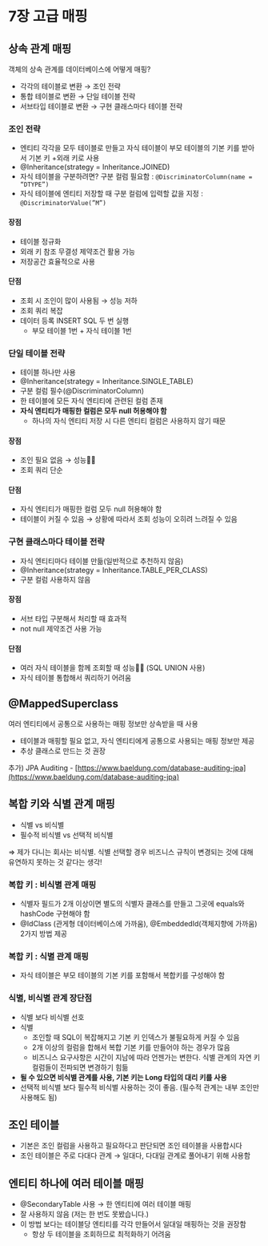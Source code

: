 # 7장 고급 매핑

## 상속 관계 매핑

객체의 상속 관계를 데이터베이스에 어떻게 매핑?

- 각각의 테이블로 변환 → 조인 전략
- 통합 테이블로 변환 → 단일 테이블 전략
- 서브타입 테이블로 변환 → 구현 클래스마다 테이블 전략

### 조인 전략

- 엔티티 각각을 모두 테이블로 만들고 자식 테이블이 부모 테이블의 기본 키를 받아서 기본 키 +외래 키로 사용
- @Inheritance(strategy = Inheritance.JOINED)
- 자식 테이블을 구분하려면? 구분 컬럼 필요함 : `@DiscriminatorColumn(name = “DTYPE”)`
- 자식 테이블에 엔티티 저장할 때 구분 컬럼에 입력할 값을 지정 : `@DiscriminatorValue(”M”)`

#### 장점

- 테이블 정규화
- 외래 키 참조 무결성 제약조건 활용 가능
- 저장공간 효율적으로 사용

#### 단점

- 조회 시 조인이 많이 사용됨 → 성능 저하
- 조회 쿼리 복잡
- 데이터 등록 INSERT SQL 두 번 실행
    - 부모 테이블 1번 + 자식 테이블 1번

### 단일 테이블 전략

- 테이블 하나만 사용
- @Inheritance(strategy = Inheritance.SINGLE_TABLE)
- 구분 컬럼 필수(@DiscriminatorColumn)
- 한 테이블에 모든 자식 엔티티에 관련된 컬럼 존재
- **자식 엔티티가 매핑한 컬럼은 모두 null 허용해야 함**
    - 하나의 자식 엔티티 저장 시 다른 엔티티 컬럼은 사용하지 않기 때문

#### 장점

- 조인 필요 없음 → 성능👍🏻
- 조회 쿼리 단순

#### 단점

- 자식 엔티티가 매핑한 컬럼 모두 null 허용해야 함
- 테이블이 커질 수 있음 → 상황에 따라서 조회 성능이 오히려 느려질 수 있음

### 구현 클래스마다 테이블 전략

- 자식 엔티티마다 테이블 만듦(일반적으로 추천하지 않음)
- @Inheritance(strategy = Inheritance.TABLE_PER_CLASS)
- 구분 컬럼 사용하지 않음

#### 장점

- 서브 타입 구분해서 처리할 때 효과적
- not null 제약조건 사용 가능

#### 단점

- 여러 자식 테이블을 함께 조회할 때 성능👎🏻 (SQL UNION 사용)
- 자식 테이블 통합해서 쿼리하기 어려움

## @MappedSuperclass

여러 엔티티에서 공통으로 사용하는 매핑 정보만 상속받을 때 사용

- 테이블과 매핑할 필요 없고, 자식 엔티티에게 공통으로 사용되는 매핑 정보만 제공
- 추상 클래스로 만드는 것 권장

추가) JPA Auditing - [https://www.baeldung.com/database-auditing-jpa](https://www.baeldung.com/database-auditing-jpa)

## 복합 키와 식별 관계 매핑

- 식별 vs 비식별
- 필수적 비식별 vs 선택적 비식별

⇒ 제가 다니는 회사는 비식별. 식별 선택할 경우 비즈니스 규칙이 변경되는 것에 대해 유연하지 못하는 것 같다는 생각!

### 복합 키 : 비식별 관계 매핑

- 식별자 필드가 2개 이상이면 별도의 식별자 클래스를 만들고 그곳에 equals와 hashCode 구현해야 함
- @IdClass (관게형 데이터베이스에 가까움), @EmbeddedId(객체지향에 가까움) 2가지 방법 제공

### 복합 키 : 식별 관계 매핑

- 자식 테이블은 부모 테이블의 기본 키를 포함해서 복합키를 구성해야 함

### 식별, 비식별 관계 장단점

- 식별 보다 비식별 선호
- 식별
    - 조인할 때 SQL이 복잡해지고 기본 키 인덱스가 불필요하게 커질 수 있음
    - 2개 이상의 컬럼을 합해서 복합 기본 키를 만들어야 하는 경우가 많음
    - 비즈니스 요구사항은 시간이 지남에 따라 언젠가는 변한다. 식별 관계의 자연 키 컬럼들이 전파되면 변경하기 힘듦
- **될 수 있으면 비식별 관계를 사용, 기본 키는 Long 타입의 대리 키를 사용**
- 선택적 비식별 보다 필수적 비식별 사용하는 것이 좋음. (필수적 관계는 내부 조인만 사용해도 됨)

## 조인 테이블

- 기본은 조인 컬럼을 사용하고 필요하다고 판단되면 조인 테이블을 사용합시다
- 조인 테이블은 주로 다대다 관계 → 일대다, 다대일 관계로 풀어내기 위해 사용함

## 엔티티 하나에 여러 테이블 매핑

- @SecondaryTable 사용 → 한 엔티티에 여러 테이블 매핑
- 잘 사용하지 않음 (저는 한 번도 못봤습니다.)
- 이 방법 보다는 테이블당 엔티티를 각각 만들어서 일대일 매핑하는 것을 권장함
    - 항상 두 테이블을 조회하므로 최적화하기 어려움
